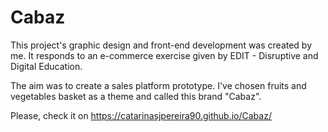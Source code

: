 # Cabaz
This project's graphic design and front-end development was created by me.
It responds to an e-commerce exercise given by EDIT - Disruptive and Digital Education.

The aim was to create a sales platform prototype. 
I've chosen fruits and vegetables basket as a theme and called this brand "Cabaz".  

Please, check it on 
https://catarinasjpereira90.github.io/Cabaz/
